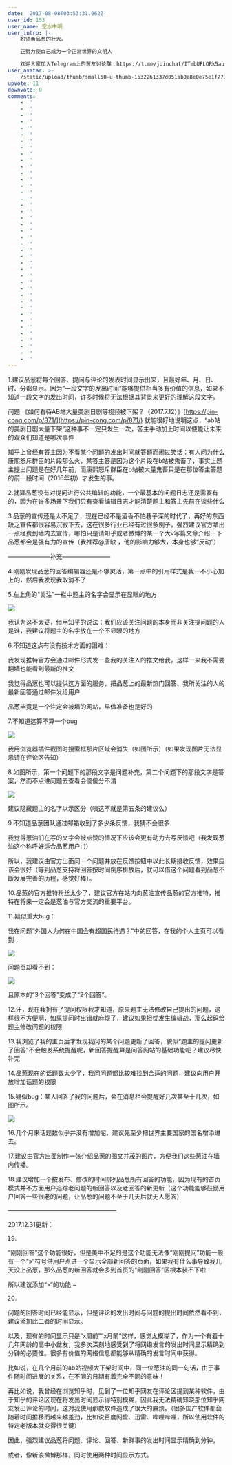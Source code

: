 ```yaml
---
date: '2017-08-08T03:53:31.962Z'
user_id: 153
user_name: 空水中明
user_intro: |-
    盼望着品葱的壮大。

    正努力使自己成为一个正常世界的文明人

    欢迎大家加入Telegram上的葱友讨论群：https://t.me/joinchat/ITmbUFLORk5auGwPgvdzEw
user_avatar: >-
    /static/upload/thumb/small50-u-thumb-1532261337d051ab0a8e0e75e1f7739ef9ae51a160b.png
upvote: 11
downvote: 0
comments:
    - ''
    - ''
    - ''
    - ''
    - ''
    - ''
    - ''
    - ''
    - ''
    - ''
    - ''
    - ''
    - ''
    - ''
    - ''
    - ''
    - ''
    - ''
    - ''
    - ''
    - ''
    - ''
    - ''
    - ''
    - ''
    - ''
    - ''
    - ''
    - ''
    - ''
    - ''
    - ''
    - ''
    - ''
    - ''
    - ''
    - ''
    - ''
    - ''
    - ''
    - ''
---
```


1.建议品葱将每个回答、提问与评论的发表时间显示出来，且最好年、月、日、时、分都显示。因为“一段文字的发出时间”能够提供相当多有价值的信息，如果不知道一段文字的发出时间，许多时候将无法根据其背景来更好的理解这段文字。

问题 《如何看待AB站大量美剧日剧等视频被下架？（2017.7.12）》[https://pin-cong.com/p/871/](https://pin-cong.com/p/871/) 就能很好地说明这点，“ab站的美剧日剧大量下架”这种事不一定只发生一次，答主手动加上时间以便能让未来的观众们知道是哪次事件

知乎上曾经有答主因为不看某个问题的发出时间就答题而闹过笑话：有人问为什么康熙怒斥群臣的片段那么火，某答主答是因为这个片段在b站被鬼畜了，事实上题主提出问题是在好几年前，而康熙怒斥群臣在b站被大量鬼畜只是在那位答主答题的前一段时间（2016年初）才发生的事。

2.就算品葱没有对提问进行公共编辑的功能，一个最基本的问题日志还是需要有的，因为在许多场景下我们只有查看编辑日志才能清楚题主和答主先前在谈些什么

3.品葱的宣传还是太不足了，现在已经不是酒香不怕巷子深的时代了，再好的东西缺乏宣传都很容易沉寂下去，这在很多行业已经有过很多例子，强烈建议官方拿出一点经费到墙内去宣传，哪怕只是请知乎或者微博的某一个大v写篇文章介绍一下品葱都会是强有力的宣传（我推荐@唐缺 ，他的影响力够大，本身也够“反动”）

———————补充————————

4.刚刚发现品葱的回答编辑器还是不够灵活，第一点中的引用样式是我一不小心加上的，然后我发现我取消不了

5.左上角的“关注”一栏中题主的名字会显示在显眼的地方

![](https://archive.is/FEkAq/c150a7f0a2fee532206512475c0d716b9a71f82a.jpg)

我认为这不太妥，借用知乎的说法：我们应该关注问题的本身而非关注提问题的人是谁，我建议将题主的名字放在一个不显眼的地方

6.不知道这点有没有技术方面的困难：

我发现推特官方会通过邮件形式发一些我的关注人的推文给我，这样一来我不需要翻墙也能看到最新的推文

我觉得品葱也可以提供这方面的服务，把品葱上的最新热门回答、我所关注的人的最新回答通过邮件发给用户

品葱毕竟是一个注定会被墙的网站，早做准备也是好的

7.不知道这算不算一个bug

[![](https://archive.is/FEkAq/98dab9c1b413e58b96a29cee1f894137ff6635e8.jpg)](https://archive.is/FEkAq/98dab9c1b413e58b96a29cee1f894137ff6635e8.jpg)  

我用浏览器插件截图时搜索框那片区域会消失（如图所示）（如果发现图片无法显示请在评论区告知）

8.如图所示，第一个问题下的那段文字是问题补充，第二个问题下的那段文字是答案，然而不点进问题去查看会傻傻分不清

[![](https://archive.is/FEkAq/79141a514a28a525bf7cb55af3882a0bff3d0abd.jpg)](https://archive.is/FEkAq/79141a514a28a525bf7cb55af3882a0bff3d0abd.jpg)

建议隐藏题主的名字以示区分（咦这不就是第五条的建议么）

9.不知道品葱团队通过邮箱收到了多少条反馈，我猜不会很多

我觉得葱油们在写的文字会被点赞的情况下应该会更有动力去写反馈吧（我发现葱油这个称呼好适合品葱用户: )）

所以，我建议由官方出面问一个问题并放在反馈按钮中以此长期接收反馈，效果应该会很好（等到品葱支持将回答按时间倒序排放后，就可以借这个问题看到品葱不断发展完善的历程，感觉好棒）。

10.品葱的官方推特粉丝太少了，建议官方在站内向葱油宣传品葱的官方推特，推特在将来一定会是葱油与官方交流的重要平台。

11.疑似重大bug：

我在问题“外国人为何在中国会有超国民待遇？”中的回答，在我的个人主页可以看到：

[![](https://archive.is/FEkAq/0e59530484e526bab98e8659c96f64a71a0c8a0f.jpg)](https://archive.is/FEkAq/0e59530484e526bab98e8659c96f64a71a0c8a0f.jpg)

问题页却看不到：

[![](https://archive.is/FEkAq/340479eb4539b98c1dc6dfee6861a8f18b470b1c.jpg)](https://archive.is/FEkAq/340479eb4539b98c1dc6dfee6861a8f18b470b1c.jpg)

且原本的“3个回答”变成了“2个回答”。

12.汗，现在我拥有了提问权限我才知道，原来题主无法修改自己提出的问题，这样很不方便啊，如果提问时出错就麻烦了，建议如果担忧发生编辑战，那么起码给题主修改问题的权限

13.我浏览了我的主页后才发现我问的某个问题更新了回答，貌似“题主的提问更新了回答”不会触发系统提醒呢，新回答提醒算是问答网站的基础功能吧？建议尽快补完

14.品葱现在的话题数太少了，我问问题都比较难找到合适的问题，建议向用户开放增加话题的权限

15.疑似bug：某人回答了我的问题后，会在消息栏会提醒好几次甚至十几次，如图所示。

[![](https://archive.is/FEkAq/431e4509a17dab7b871daea9bb7c376a8d0ae075.jpg)](https://archive.is/FEkAq/431e4509a17dab7b871daea9bb7c376a8d0ae075.jpg)

16.几个月来话题数似乎并没有增加呢，建议先至少把世界主要国家的国名增添进去。

17.建议由官方出面制作一张介绍品葱的图文并茂的图片，方便我们这些葱油在墙内传播。

18.建议增加一个按发布、修改的时间排列品葱所有回答的功能，因为现有的首页模式并不方面用户追踪老问题的新回答以及老回答的新更新（这个功能能够鼓励用户回答一些很老的问题，让品葱的问题不至于几天后就无人愿答）

——————————————————

2017.12.31更新：

19.

“刚刚回答”这个功能很好，但是美中不足的是这个功能无法像“刚刚提问”功能一般有一个“»”符号供用户点进一个显示全部新回答的页面，如果我有什么事导致我几天没上品葱，那么品葱的新回答就会多到首页的“刚刚回答”区根本装不下啦！

所以建议添加“»”的功能 ~

20.

问题的回答时间已经能显示，但是评论的发出时间与问题的提出时间依然看不到，建议添加此二者的时间显示。

以及，现有的时间显示只是“x周前”“x月前”这样，感觉太模糊了，作为一个有着十几年网龄的高中小盆友，我多次深刻地感受到了将网络发言的发出时间显示精确到分钟的必要性。很多有价值的网络信息都能够从精确的发言时间中获得。

比如说，在几个月前的ab站视频大下架时间中，同一位葱油的同一句话，由于事件随时间进展的关系，在不同的日期有着完全不同的意味！

再比如说，我曾经在浏览知乎时，见到了一位知乎网友在评论区提到某种软件，由于知乎的评论区现在将发出时间显示得特别模糊，因此我无法精确知晓那位知乎网友发出评论的时间，这对我使用那款软件造成了很大的麻烦。（很多国产软件都会随着时间推移而越来越差劲，比如说百度网盘、迅雷、哔哩哔哩，所以使用软件的特定老版本就变得很关键）

因此，强烈建议品葱将问题、评论、回答、新鲜事的发出时间显示精确到分钟，

或者，像新浪微博那样，同时使用两种时间显示方式。
